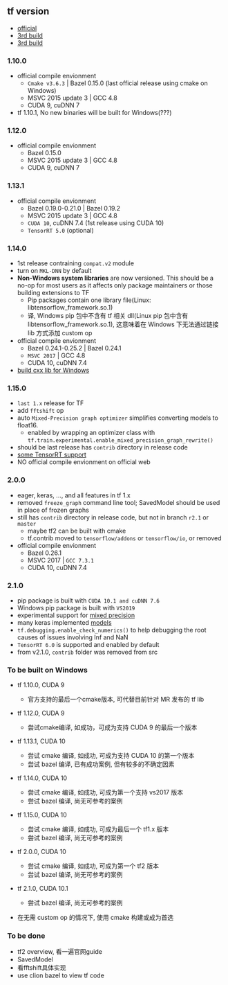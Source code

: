 ## tf version
- [official](https://tensorflow.google.cn/install/source)
- [3rd build](https://github.com/fo40225/tensorflow-windows-wheel)
- [3rd build](https://github.com/guikarist/tensorflow-windows-build-script)

### 1.10.0
- official compile envionment
  - `Cmake v3.6.3` | Bazel 0.15.0 (last official release using cmake on Windows)
  - MSVC 2015 update 3 | GCC 4.8
  - CUDA 9, cuDNN 7
- tf 1.10.1, No new binaries will be built for Windows(???)

### 1.12.0
- official compile envionment
  - Bazel 0.15.0
  - MSVC 2015 update 3 | GCC 4.8
  - CUDA 9, cuDNN 7

### 1.13.1
- official compile envionment
  - Bazel 0.19.0-0.21.0 | Bazel 0.19.2
  - MSVC 2015 update 3 | GCC 4.8
  - `CUDA 10`, cuDNN 7.4 (1st release using CUDA 10)
  - `TensorRT 5.0` (optional)
  
### 1.14.0
- 1st release contraining `compat.v2` module
- turn on `MKL-DNN` by default
- **Non-Windows system libraries** are now versioned. This should be a no-op for most users as it affects only package maintainers or those building extensions to TF
  - Pip packages contain one library file(Linux: libtensorflow_framework.so.1)
  - 译, Windows pip 包中不含有 tf 相关 dll(Linux pip 包中含有 libtensorflow_framework.so.1), 这意味着在 Windows 下无法通过链接 lib 方式添加 custom op
- official compile envionment
  - Bazel 0.24.1-0.25.2 | Bazel 0.24.1
  - `MSVC 2017` | GCC 4.8
  - CUDA 10, cuDNN 7.4
- [build cxx lib for Windows](https://github.com/fo40225/tensorflow-windows-wheel/issues/117#issuecomment-559360181)

### 1.15.0
- `last 1.x` release for TF
- add `fftshift` op
- auto `Mixed-Precision graph optimizer` simplifies converting models to float16. 
  - enabled by wrapping an optimizer class with `tf.train.experimental.enable_mixed_precision_graph_rewrite()`
- should be last release has `contrib` directory in release code
- [some TensorRT support](https://github.com/tensorflow/tensorflow/releases/tag/v1.15.0)
- NO official compile envionment on official web

### 2.0.0
- eager, keras, ..., and all features in tf 1.x
- removed `freeze_graph` command line tool; SavedModel should be used in place of frozen graphs
- still has `contrib` directory in release code, but not in branch `r2.1` or `master`
  - maybe tf2 can be built with cmake
  - tf.contrib moved to `tensorflow/addons` or `tensorflow/io`, or removed
- official compile envionment
  - Bazel 0.26.1
  - MSVC 2017 | `GCC 7.3.1`
  - CUDA 10, cuDNN 7.4

### 2.1.0
- pip package is built with `CUDA 10.1 and cuDNN 7.6`
- Windows pip package is built with `VS2019`
- experimental support for [mixed precision](https://tensorflow.google.cn//guide/keras/mixed_precision)
- many keras implemented [models](https://github.com/tensorflow/models/tree/master/official)
- `tf.debugging.enable_check_numerics()` to help debugging the root causes of issues involving Inf and NaN
- `TensorRT 6.0` is supported and enabled by default
- from v2.1.0, `contrib` folder was removed from src


### To be built on Windows
- tf 1.10.0, CUDA 9
  - 官方支持的最后一个cmake版本, 可代替目前针对 MR 发布的 tf lib
- tf 1.12.0, CUDA 9
  - 尝试cmake编译, 如成功，可成为支持 CUDA 9 的最后一个版本
- tf 1.13.1, CUDA 10
  - 尝试 cmake 编译, 如成功, 可成为支持 CUDA 10 的第一个版本
  - 尝试 bazel 编译, 已有成功案例, 但有较多的不确定因素
- tf 1.14.0, CUDA 10
  - 尝试 cmake 编译, 如成功, 可成为第一个支持 vs2017 版本
  - 尝试 bazel 编译, 尚无可参考的案例
- tf 1.15.0, CUDA 10
  - 尝试 cmake 编译, 如成功, 可成为最后一个 tf1.x 版本
  - 尝试 bazel 编译, 尚无可参考的案例
- tf 2.0.0, CUDA 10
  - 尝试 cmake 编译, 如成功, 可成为第一个 tf2 版本
  - 尝试 bazel 编译, 尚无可参考的案例
- tf 2.1.0, CUDA 10.1
  - 尝试 bazel 编译, 尚无可参考的案例


- 在无需 custom op 的情况下, 使用 cmake 构建或成为首选


### To be done
- tf2 overview, 看一遍官网guide
- SavedModel
- 看fftshift具体实现
- use clion bazel to view tf code
